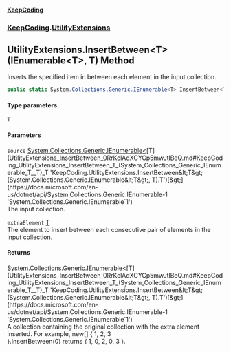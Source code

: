 #### [KeepCoding](index.md 'index')
### [KeepCoding](KeepCoding.md 'KeepCoding').[UtilityExtensions](UtilityExtensions.md 'KeepCoding.UtilityExtensions')
## UtilityExtensions.InsertBetween&lt;T&gt;(IEnumerable&lt;T&gt;, T) Method
Inserts the specified item in between each element in the input collection.
```csharp
public static System.Collections.Generic.IEnumerable<T> InsertBetween<T>(this System.Collections.Generic.IEnumerable<T> source, T extraElement);
```
#### Type parameters
<a name='KeepCoding_UtilityExtensions_InsertBetween_T_(System_Collections_Generic_IEnumerable_T__T)_T'></a>
`T`  
  
#### Parameters
<a name='KeepCoding_UtilityExtensions_InsertBetween_T_(System_Collections_Generic_IEnumerable_T__T)_source'></a>
`source` [System.Collections.Generic.IEnumerable&lt;](https://docs.microsoft.com/en-us/dotnet/api/System.Collections.Generic.IEnumerable-1 'System.Collections.Generic.IEnumerable`1')[T](UtilityExtensions_InsertBetween_0RrKclAdXCYCp5mwJtlBeQ.md#KeepCoding_UtilityExtensions_InsertBetween_T_(System_Collections_Generic_IEnumerable_T__T)_T 'KeepCoding.UtilityExtensions.InsertBetween&lt;T&gt;(System.Collections.Generic.IEnumerable&lt;T&gt;, T).T')[&gt;](https://docs.microsoft.com/en-us/dotnet/api/System.Collections.Generic.IEnumerable-1 'System.Collections.Generic.IEnumerable`1')  
The input collection.
  
<a name='KeepCoding_UtilityExtensions_InsertBetween_T_(System_Collections_Generic_IEnumerable_T__T)_extraElement'></a>
`extraElement` [T](UtilityExtensions_InsertBetween_0RrKclAdXCYCp5mwJtlBeQ.md#KeepCoding_UtilityExtensions_InsertBetween_T_(System_Collections_Generic_IEnumerable_T__T)_T 'KeepCoding.UtilityExtensions.InsertBetween&lt;T&gt;(System.Collections.Generic.IEnumerable&lt;T&gt;, T).T')  
The element to insert between each consecutive pair of elements in the input collection.
  
#### Returns
[System.Collections.Generic.IEnumerable&lt;](https://docs.microsoft.com/en-us/dotnet/api/System.Collections.Generic.IEnumerable-1 'System.Collections.Generic.IEnumerable`1')[T](UtilityExtensions_InsertBetween_0RrKclAdXCYCp5mwJtlBeQ.md#KeepCoding_UtilityExtensions_InsertBetween_T_(System_Collections_Generic_IEnumerable_T__T)_T 'KeepCoding.UtilityExtensions.InsertBetween&lt;T&gt;(System.Collections.Generic.IEnumerable&lt;T&gt;, T).T')[&gt;](https://docs.microsoft.com/en-us/dotnet/api/System.Collections.Generic.IEnumerable-1 'System.Collections.Generic.IEnumerable`1')  
A collection containing the original collection with the extra element inserted. For example, new[] { 1, 2, 3  
}.InsertBetween(0) returns { 1, 0, 2, 0, 3 }.
